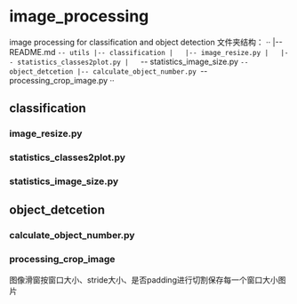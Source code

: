 # image_processing
image processing for classification and object detection
文件夹结构：
··
|-- README.md
`-- utils
    |-- classification
    |   |-- image_resize.py
    |   |-- statistics_classes2plot.py
    |   `-- statistics_image_size.py
    `-- object_detcetion
        |-- calculate_object_number.py
        `-- processing_crop_image.py
··
## classification
### image_resize.py
### statistics_classes2plot.py
### statistics_image_size.py
## object_detcetion
### calculate_object_number.py
### processing_crop_image
图像滑窗按窗口大小、stride大小、是否padding进行切割保存每一个窗口大小图片
